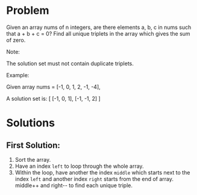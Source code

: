 # Problem

Given an array nums of n integers, are there elements a, b, c in nums such that a + b + c = 0? Find all unique triplets in the array which gives the sum of zero.

Note:

The solution set must not contain duplicate triplets.

Example:

Given array nums = [-1, 0, 1, 2, -1, -4],

A solution set is:
[
  [-1, 0, 1],
  [-1, -1, 2]
]

# Solutions

## First Solution:

1. Sort the array.
2. Have an index `left` to loop through the whole array.
3. Within the loop, have another the index `middle` which starts next to the index `left` and another index `right` starts from the end of array. middle++ and right-- to find 
each unique triple.


